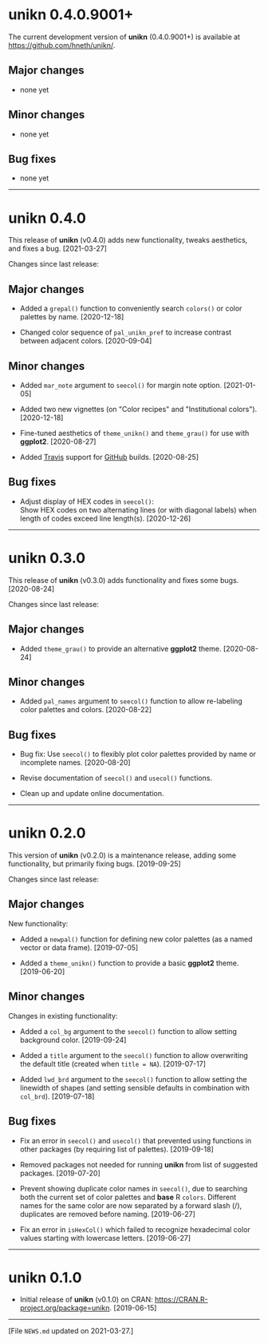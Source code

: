 
# unikn 0.4.0.9001+

The current development version of **unikn** (0.4.0.9001+) is available at <https://github.com/hneth/unikn/>. 

<!-- Add blank line.  --> 

## Major changes 

- none yet 

<!-- Add blank line.  --> 

## Minor changes

- none yet 

<!-- Add blank line.  --> 

## Bug fixes

- none yet 

<!-- Add blank line.  --> 

---------- 

# unikn 0.4.0

This release of **unikn** (v0.4.0) adds new functionality, tweaks aesthetics, and fixes a bug. [2021-03-27]  

Changes since last release: 


## Major changes 

- Added a `grepal()` function to conveniently search `colors()` or color palettes by name. [2020-12-18]

- Changed color sequence of `pal_unikn_pref` to increase contrast between adjacent colors. [2020-09-04] 

<!-- Add blank line.  --> 


## Minor changes

- Added `mar_note` argument to `seecol()` for margin note option. [2021-01-05] 

- Added two new vignettes (on "Color recipes" and "Institutional colors"). [2020-12-18] 

- Fine-tuned aesthetics of `theme_unikn()` and `theme_grau()` for use with **ggplot2**. [2020-08-27]  

- Added [Travis](https://travis-ci.org/) support for [GitHub](https://github.com/) builds. [2020-08-25]  

<!-- Add blank line.  --> 


## Bug fixes 

- Adjust display of HEX codes in `seecol()`:  
Show HEX codes on two alternating lines (or with diagonal labels) when length of codes exceed line length(s). [2020-12-26] 

<!-- Add blank line.  --> 

---------- 

# unikn 0.3.0

This release of **unikn** (v0.3.0) adds functionality and fixes some bugs. [2020-08-24]  

Changes since last release:  

## Major changes 

- Added `theme_grau()` to provide an alternative **ggplot2** theme. [2020-08-24]  

## Minor changes

- Added `pal_names` argument to `seecol()` function to allow re-labeling color palettes and colors. [2020-08-22]  

## Bug fixes 

- Bug fix: Use `seecol()` to flexibly plot color palettes provided by name or incomplete names. [2020-08-20]  

- Revise documentation of `seecol()` and `usecol()` functions.  

- Clean up and update online documentation.  

<!-- Add blank line.  --> 

---------- 

# unikn 0.2.0

This version of **unikn** (v0.2.0) is a maintenance release, adding some functionality, but primarily fixing bugs. [2019-09-25]

Changes since last release: 

## Major changes 

New functionality: 

- Added a `newpal()` function for defining new color palettes (as a named vector or data frame). [2019-07-05]

- Added a `theme_unikn()` function to provide a basic **ggplot2** theme. [2019-06-20]


## Minor changes

Changes in existing functionality: 

- Added a `col_bg` argument to the `seecol()` function to allow setting background color. [2019-09-24]

- Added a `title` argument to the `seecol()` function to allow overwriting the default title (created when `title = NA`). [2019-07-17]

- Added `lwd_brd` argument to the `seecol()` function to allow setting the linewidth of shapes (and setting sensible defaults in combination with `col_brd`). [2019-07-18]


## Bug fixes 

- Fix an error in `seecol()` and `usecol()` that prevented using functions in other packages (by requiring list of palettes). [2019-09-18]

- Removed packages not needed for running **unikn** from list of suggested packages. [2019-07-20] 

- Prevent showing duplicate color names in `seecol()`, due to searching both the current set of color palettes and **base** R `colors`. 
Different names for the same color are now separated by a forward slash (/), duplicates are removed before naming. [2019-06-27] 

- Fix an error in `isHexCol()` which failed to recognize hexadecimal color values starting with lowercase letters. [2019-06-27] 


<!-- Add blank line.  --> 

---------- 

# unikn 0.1.0

- Initial release of **unikn** (v0.1.0) on CRAN: <https://CRAN.R-project.org/package=unikn>. [2019-06-15] 

<!-- Add blank line.  --> 

---------- 

[File `NEWS.md` updated on 2021-03-27.]

<!-- eof. -->